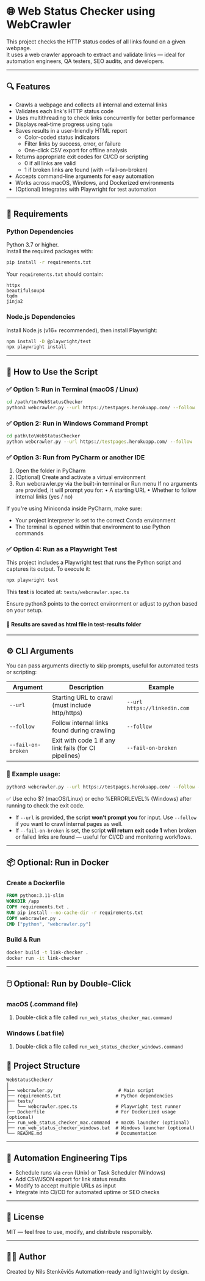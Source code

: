 # 🌐 Web Status Checker using WebCrawler

This project checks the HTTP status codes of all links found on a given webpage.  
It uses a web crawler approach to extract and validate links — ideal for automation engineers, QA testers, SEO audits, and developers.

---

## 🔍 Features

- Crawls a webpage and collects all internal and external links
- Validates each link's HTTP status code
- Uses multithreading to check links concurrently for better performance
- Displays real-time progress using `tqdm`
- Saves results in a user-friendly HTML report
  - Color-coded status indicators
  - Filter links by success, error, or failure
  - One-click CSV export for offline analysis
- Returns appropriate exit codes for CI/CD or scripting
  - 0 if all links are valid
  - 1 if broken links are found (with --fail-on-broken)
- Accepts command-line arguments for easy automation
- Works across macOS, Windows, and Dockerized environments
- (Optional) Integrates with Playwright for test automation

---

## 🧰 Requirements

### Python Dependencies

Python 3.7 or higher.  
Install the required packages with:

```bash
pip install -r requirements.txt
```

Your `requirements.txt` should contain:

```
httpx
beautifulsoup4
tqdm
jinja2
```

### Node.js Dependencies
Install Node.js (v16+ recommended), then install Playwright:

```bash
npm install -D @playwright/test
npx playwright install
```
---

## 🚀 How to Use the Script

### ✅ Option 1: Run in Terminal (macOS / Linux)

```bash
cd /path/to/WebStatusChecker
python3 webcrawler.py --url https://testpages.herokuapp.com/ --follow
```

### ✅ Option 2: Run in Windows Command Prompt

```cmd
cd path\to\WebStatusChecker
python webcrawler.py --url https://testpages.herokuapp.com/ --follow
```

### ✅ Option 3: Run from PyCharm or another IDE

1.	Open the folder in PyCharm
2. (Optional) Create and activate a virtual environment
3. Run webcrawler.py via the built-in terminal or Run menu
If no arguments are provided, it will prompt you for:
	•	A starting URL
	•	Whether to follow internal links (yes / no)

If you're using Miniconda inside PyCharm, make sure:
- Your project interpreter is set to the correct Conda environment
- The terminal is opened within that environment to use Python commands

### ✅ Option 4: Run as a Playwright Test
This project includes a Playwright test that runs the Python script and captures its output.
To execute it:
```bash
npx playwright test
```

This **test** is located at: `tests/webcrawler.spec.ts`

Ensure python3 points to the correct environment or adjust to python based on your setup.

#### 📝 Results are saved as html file in test-results folder

---

## ⚙️ CLI Arguments

You can pass arguments directly to skip prompts, useful for automated tests or scripting:

| Argument           | Description                                           | Example                       |
|--------------------|-------------------------------------------------------|-------------------------------|
| `--url`            | Starting URL to crawl (must include http/https)      | `--url https://linkedin.com`  |
| `--follow`         | Follow internal links found during crawling           | `--follow`                    |
| `--fail-on-broken` | Exit with code 1 if any link fails (for CI pipelines)           | `--fail-on-broken`                            |

### 🔧 Example usage:
```bash
python3 webcrawler.py --url https://testpages.herokuapp.com/ --follow --fail-on-broken
```
✅ Use echo $? (macOS/Linux) or echo %ERRORLEVEL% (Windows) after running to check the exit code.

* If `--url` is provided, the script **won’t prompt you** for input. Use `--follow` if you want to crawl internal pages as well.
* If `--fail-on-broken` is set, the script **will return exit code 1** when broken or failed links are found — useful for CI/CD and monitoring workflows.
---

## 📦 Optional: Run in Docker

### Create a Dockerfile

```Dockerfile
FROM python:3.11-slim
WORKDIR /app
COPY requirements.txt .
RUN pip install --no-cache-dir -r requirements.txt
COPY webcrawler.py .
CMD ["python", "webcrawler.py"]
```

### Build & Run

```bash
docker build -t link-checker .
docker run -it link-checker
```

---

## 🖱️ Optional: Run by Double-Click

### macOS (.command file)

1. Double-click a file called `run_web_status_checker_mac.command`

### Windows (.bat file)

1. Double-click a file called `run_web_status_checker_windows.command`


## 📁 Project Structure

```
WebStatusChecker/
│
├── webcrawler.py                        # Main script
├── requirements.txt                    # Python dependencies
├── tests/
│   └── webcrawler.spec.ts              # Playwright test runner
├── Dockerfile                          # For Dockerized usage (optional)
├── run_web_status_checker_mac.command  # macOS launcher (optional)
├── run_web_status_checker_windows.bat  # Windows launcher (optional)
└── README.md                           # Documentation
```

---

## 🧪 Automation Engineering Tips

- Schedule runs via `cron` (Unix) or Task Scheduler (Windows)
- Add CSV/JSON export for link status results
- Modify to accept multiple URLs as input
- Integrate into CI/CD for automated uptime or SEO checks

---

## 📜 License

MIT — feel free to use, modify, and distribute responsibly.

---

## 👨‍🔧 Author

Created by Nils Stenkēvičs 
Automation-ready and lightweight by design.